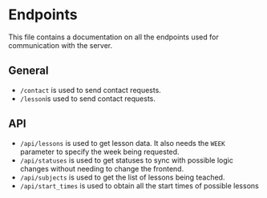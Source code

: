 # Endpoints

This file contains a documentation on all the endpoints used for communication with the server.

## General

 - `/contact` is used to send contact requests.
 - `/lesson`is used to send contact requests.

## API

 - `/api/lessons` is used to get lesson data. It also needs the `WEEK` parameter to specify the week being requested.
 - `/api/statuses` is used to get statuses to sync with possible logic changes without needing to change the frontend.
 - `/api/subjects` is used to get the list of lessons being teached.
 - `/api/start_times` is used to obtain all the start times of possible lessons